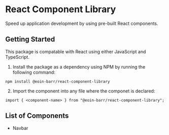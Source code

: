 # React Component Library

Speed up application development by using pre-built React components.

## Getting Started

This package is compatable with React using either JavaScript and TypeScript.

1. Install the package as a dependency using NPM by running the following command:

```
npm install @eoin-barr/react-component-library
```

2. Import the component into any file where the componet is declared:

```
import { <component-name> } from "@eoin-barr/react-component-library";
```

## List of Components

- Navbar
